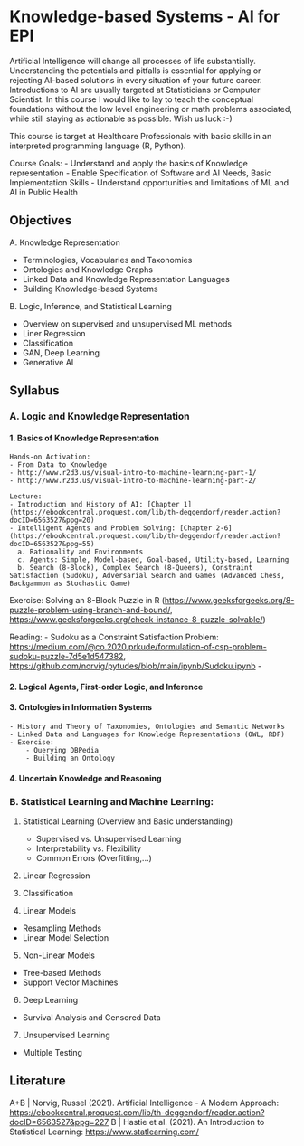 # Knowledge-based Systems - AI for EPI

Artificial Intelligence will change all processes of life substantially. Understanding the potentials and pitfalls is essential for applying or rejecting AI-based solutions in every situation of your future career. Introductions to AI are usually targeted at Statisticians or Computer Scientist. In this course I would like to lay to teach the conceptual foundations without the low level engineering or math problems associated, while still staying as actionable as possible. Wish us luck :-)

This course is target at Healthcare Professionals with basic skills in an interpreted programming language (R, Python).

Course Goals:
    - Understand and apply the basics of Knowledge representation
    - Enable Specification of Software and AI Needs, Basic Implementation Skills
    - Understand opportunities and limitations of ML and AI in Public Health

## Objectives

A. Knowledge Representation
- Terminologies, Vocabularies and Taxonomies
- Ontologies and Knowledge Graphs
- Linked Data and Knowledge Representation Languages
- Building Knowledge-based Systems

B. Logic, Inference, and Statistical Learning
- Overview on supervised and unsupervised ML methods
- Liner Regression
- Classification
- GAN, Deep Learning
- Generative AI


## Syllabus

### A. Logic and Knowledge Representation

#### 1. Basics of Knowledge Representation

    Hands-on Activation:
    - From Data to Knowledge
    - http://www.r2d3.us/visual-intro-to-machine-learning-part-1/
    - http://www.r2d3.us/visual-intro-to-machine-learning-part-2/

    Lecture:
    - Introduction and History of AI: [Chapter 1](https://ebookcentral.proquest.com/lib/th-deggendorf/reader.action?docID=6563527&ppg=20)
    - Intelligent Agents and Problem Solving: [Chapter 2-6](https://ebookcentral.proquest.com/lib/th-deggendorf/reader.action?docID=6563527&ppg=55)
      a. Rationality and Environments
      c. Agents: Simple, Model-based, Goal-based, Utility-based, Learning
      b. Search (8-Block), Complex Search (8-Queens), Constraint Satisfaction (Sudoku), Adversarial Search and Games (Advanced Chess, Backgammon as Stochastic Game)

   Exercise: Solving an 8-Block Puzzle in R (https://www.geeksforgeeks.org/8-puzzle-problem-using-branch-and-bound/, https://www.geeksforgeeks.org/check-instance-8-puzzle-solvable/)

   Reading:
    - Sudoku as a Constraint Satisfaction Problem: https://medium.com/@co.2020.prkude/formulation-of-csp-problem-sudoku-puzzle-7d5e1d547382, https://github.com/norvig/pytudes/blob/main/ipynb/Sudoku.ipynb
    -

#### 2. Logical Agents, First-order Logic, and Inference


#### 3. Ontologies in Information Systems
    - History and Theory of Taxonomies, Ontologies and Semantic Networks
    - Linked Data and Languages for Knowledge Representations (OWL, RDF)
    - Exercise:
        - Querying DBPedia
        - Building an Ontology

#### 4. Uncertain Knowledge and Reasoning

### B. Statistical Learning and Machine Learning:

1. Statistical Learning (Overview and Basic understanding)
    - Supervised vs. Unsupervised Learning
    - Interpretability vs. Flexibility
    - Common Errors (Overfitting,...)

3. Linear Regression

4. Classification

5. Linear Models
- Resampling Methods
- Linear Model Selection

5. Non-Linear Models
- Tree-based Methods
- Support Vector Machines

6. Deep Learning
- Survival Analysis and Censored Data

7. Unsupervised Learning
- Multiple Testing


## Literature

A+B | Norvig, Russel (2021). Artificial Intelligence - A Modern Approach: https://ebookcentral.proquest.com/lib/th-deggendorf/reader.action?docID=6563527&ppg=227
B | Hastie et al. (2021). An Introduction to Statistical Learning: https://www.statlearning.com/
